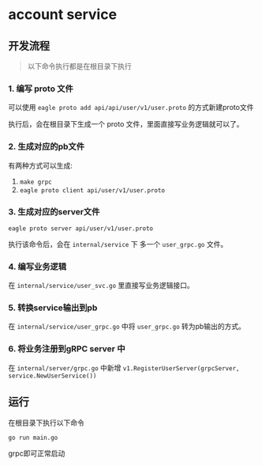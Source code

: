 # account service

## 开发流程

> 以下命令执行都是在根目录下执行

### 1. 编写 proto 文件

可以使用 `eagle proto add api/api/user/v1/user.proto` 的方式新建proto文件

执行后，会在根目录下生成一个 proto 文件，里面直接写业务逻辑就可以了。

### 2. 生成对应的pb文件

有两种方式可以生成:

1. `make grpc`
2. `eagle proto client api/user/v1/user.proto`

### 3. 生成对应的server文件

`eagle proto server api/user/v1/user.proto`

执行该命令后，会在 `internal/service` 下 多一个 `user_grpc.go` 文件。

### 4. 编写业务逻辑

在 `internal/service/user_svc.go` 里直接写业务逻辑接口。

### 5. 转换service输出到pb

在 `internal/service/user_grpc.go` 中将 `user_grpc.go` 转为pb输出的方式。

### 6. 将业务注册到gRPC server 中

在 `internal/server/grpc.go` 中新增 `v1.RegisterUserServer(grpcServer, service.NewUserService())`

## 运行

在根目录下执行以下命令

`go run main.go`

grpc即可正常启动
